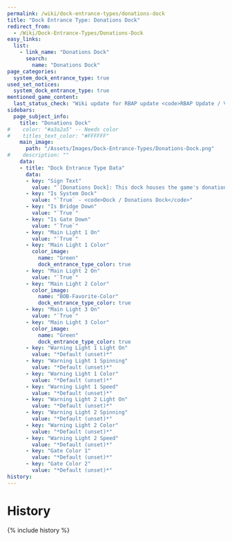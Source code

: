 ```yaml
---
permalink: /wiki/dock-entrance-types/donations-dock
title: "Dock Entrance Type: Donations Dock"
redirect_from:
  - /Wiki/Dock-Entrance-Types/Donations-Dock
easy_links:
  list:
    - link_name: "Donations Dock"
      search:
        name: "Donations Dock"
page_categories:
  system_dock_entrance_type: true
used_set_notices:
  system_dock_entrance_type: true
mentioned_game_content:
  last_status_check: "Wiki update for RBAP update <code>RBAP Update / V5.2.0</code>"
sidebars:
  page_subject_info:
    title: "Donations Dock"
#    color: "#a3a2a5" -- Needs color
#    titles_text_color: "#FFFFFF"
    main_image:
      path: "/Assets/Images/Dock-Entrance-Types/Donations-Dock.png"
#    description: ""
    data:
    - title: "Dock Entrance Type Data"
      data:
      - key: "Sign Text"
        value: "`[Donations Dock]: This dock houses the game's donation system`"
      - key: "Is System Dock"
        value: "`True` - <code>Dock / Donations Dock</code>"
      - key: "Is Bridge Down"
        value: "`True`"
      - key: "Is Gate Down"
        value: "`True`"
      - key: "Main Light 1 On"
        value: "`True`"
      - key: "Main Light 1 Color"
        color_image:
          name: "Green"
          dock_entrance_type_color: true
      - key: "Main Light 2 On"
        value: "`True`"
      - key: "Main Light 2 Color"
        color_image:
          name: "BOB-Favorite-Color"
          dock_entrance_type_color: true
      - key: "Main Light 3 On"
        value: "`True`"
      - key: "Main Light 3 Color"
        color_image:
          name: "Green"
          dock_entrance_type_color: true
      - key: "Warning Light 1 Light On"
        value: "*Default (unset)*"
      - key: "Warning Light 1 Spinning"
        value: "*Default (unset)*"
      - key: "Warning Light 1 Color"
        value: "*Default (unset)*"
      - key: "Warning Light 1 Speed"
        value: "*Default (unset)*"
      - key: "Warning Light 2 Light On"
        value: "*Default (unset)*"
      - key: "Warning Light 2 Spinning"
        value: "*Default (unset)*"
      - key: "Warning Light 2 Color"
        value: "*Default (unset)*"
      - key: "Warning Light 2 Speed"
        value: "*Default (unset)*"
      - key: "Gate Color 1"
        value: "*Default (unset)*"
      - key: "Gate Color 2"
        value: "*Default (unset)*"
history:
---
```


# History

{% include history %}